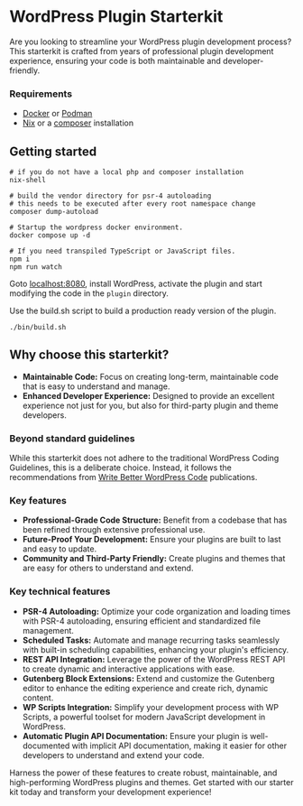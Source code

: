 # WordPress Plugin Starterkit

Are you looking to streamline your WordPress plugin development process? 
This starterkit is crafted from years of professional plugin development 
experience, ensuring your code is both maintainable and developer-friendly.

### Requirements

- [Docker](https://www.docker.com/) or [Podman](https://podman.io/)
- [Nix](https://nix.dev/) or a [composer](https://getcomposer.org/) installation


## Getting started

```shell
# if you do not have a local php and composer installation
nix-shell

# build the vendor directory for psr-4 autoloading
# this needs to be executed after every root namespace change
composer dump-autoload

# Startup the wordpress docker environment.
docker compose up -d

# If you need transpiled TypeScript or JavaScript files.
npm i
npm run watch
```

Goto [localhost:8080](http://localhost:8080/), install WordPress, activate 
the plugin and start modifying the code in the `plugin` directory.

Use the build.sh script to build a production ready version of the plugin.

```shell
./bin/build.sh
```

## Why choose this starterkit?

- **Maintainable Code:** Focus on creating long-term, maintainable code that is easy to understand and manage.
- **Enhanced Developer Experience:** Designed to provide an excellent experience not just for you, but also for third-party plugin and theme developers.

### Beyond standard guidelines

While this starterkit does not adhere to the traditional WordPress Coding 
Guidelines, this is a deliberate choice. Instead, it follows the 
recommendations from [Write Better WordPress Code](https://medium.com/write-better-wordpress-code) publications.

### Key features

- **Professional-Grade Code Structure:** Benefit from a codebase that has been refined through extensive professional use.
- **Future-Proof Your Development:** Ensure your plugins are built to last and easy to update.
- **Community and Third-Party Friendly:** Create plugins and themes that are easy for others to understand and extend.

### Key technical features
 
- **PSR-4 Autoloading:** Optimize your code organization and loading times with PSR-4 autoloading, ensuring efficient and standardized file management.
- **Scheduled Tasks:** Automate and manage recurring tasks seamlessly with built-in scheduling capabilities, enhancing your plugin's efficiency.
- **REST API Integration:** Leverage the power of the WordPress REST API to create dynamic and interactive applications with ease.
- **Gutenberg Block Extensions:** Extend and customize the Gutenberg editor to enhance the editing experience and create rich, dynamic content.
- **WP Scripts Integration:** Simplify your development process with WP Scripts, a powerful toolset for modern JavaScript development in WordPress.
- **Automatic Plugin API Documentation:** Ensure your plugin is well-documented with implicit API documentation, making it easier for other developers to understand and extend your code.

Harness the power of these features to create robust, maintainable, and high-performing WordPress plugins and themes. Get started with our starter kit today and transform your development experience!